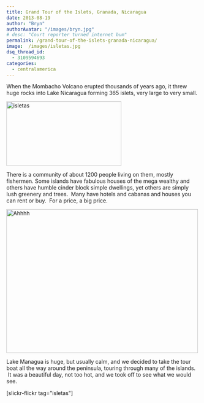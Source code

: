 ```yaml
---
title: Grand Tour of the Islets, Granada, Nicaragua
date: 2013-08-19
author: "Bryn"
authorAvatar: "/images/bryn.jpg"
# desc: "Court reporter turned internet bum"
permalink: /grand-tour-of-the-islets-granada-nicaragua/
image:  /images/isletas.jpg
dsq_thread_id:
  - 3109594693
categories:
  - centralamerica
---
```

When the Mombacho Volcano erupted thousands of years ago, it threw huge rocks into Lake Nicaragua forming 365 islets, very large to very small.

[<img class="aligncenter size-medium wp-image-2581" src="https://vagabondians.com/wp-content/uploads/2013/07/isletas.jpg" alt="isletas" width="300" height="168" />][1]

There is a community of about 1200 people living on them, mostly fishermen. Some islands have fabulous houses of the mega wealthy and others have humble cinder block simple dwellings, yet others are simply lush greenery and trees.  Many have hotels and cabanas and houses you can rent or buy.  For a price, a big price.

[<img class="alignnone" title="Ahhhh" src="https://farm3.staticflickr.com/2808/9515374813_7488cd049b.jpg" alt="Ahhhh" width="500" height="375" />][2]

Lake Managua is huge, but usually calm, and we decided to take the tour boat all the way around the peninsula, touring through many of the islands.  It was a beautiful day, not too hot, and we took off to see what we would see.

[slickr-flickr tag="isletas"]

 [1]: https://vagabondians.com/wp-content/uploads/2013/07/isletas.jpg
 [2]: https://www.flickr.com/photos/48315294@N00/9515374813/ "Ahhhh"